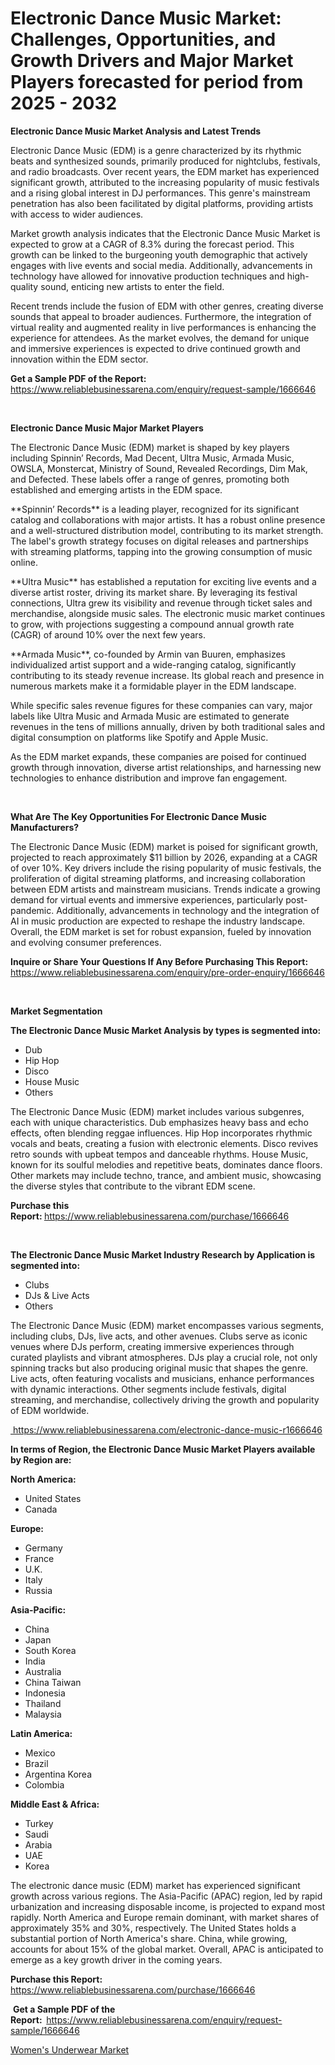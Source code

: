 <p><h1>Electronic Dance Music Market: Challenges, Opportunities, and Growth Drivers and Major Market Players forecasted for period from 2025 - 2032</h1></p><p><strong>Electronic Dance Music Market Analysis and Latest Trends</strong></p>
<p><p>Electronic Dance Music (EDM) is a genre characterized by its rhythmic beats and synthesized sounds, primarily produced for nightclubs, festivals, and radio broadcasts. Over recent years, the EDM market has experienced significant growth, attributed to the increasing popularity of music festivals and a rising global interest in DJ performances. This genre's mainstream penetration has also been facilitated by digital platforms, providing artists with access to wider audiences.</p><p>Market growth analysis indicates that the Electronic Dance Music Market is expected to grow at a CAGR of 8.3% during the forecast period. This growth can be linked to the burgeoning youth demographic that actively engages with live events and social media. Additionally, advancements in technology have allowed for innovative production techniques and high-quality sound, enticing new artists to enter the field.</p><p>Recent trends include the fusion of EDM with other genres, creating diverse sounds that appeal to broader audiences. Furthermore, the integration of virtual reality and augmented reality in live performances is enhancing the experience for attendees. As the market evolves, the demand for unique and immersive experiences is expected to drive continued growth and innovation within the EDM sector.</p></p>
<p><strong>Get a Sample PDF of the Report:&nbsp;</strong> <a href="https://www.reliablebusinessarena.com/enquiry/request-sample/1666646?utm_campaign=2947&utm_medium=2&utm_source=Github&utm_content=ia&utm_term=06032025&utm_id=electronic-dance-music">https://www.reliablebusinessarena.com/enquiry/request-sample/1666646</a></p>
<p>&nbsp;</p>
<p><strong>Electronic Dance Music Major Market Players</strong></p>
<p><p>The Electronic Dance Music (EDM) market is shaped by key players including Spinnin’ Records, Mad Decent, Ultra Music, Armada Music, OWSLA, Monstercat, Ministry of Sound, Revealed Recordings, Dim Mak, and Defected. These labels offer a range of genres, promoting both established and emerging artists in the EDM space.</p><p>**Spinnin’ Records** is a leading player, recognized for its significant catalog and collaborations with major artists. It has a robust online presence and a well-structured distribution model, contributing to its market strength. The label's growth strategy focuses on digital releases and partnerships with streaming platforms, tapping into the growing consumption of music online.</p><p>**Ultra Music** has established a reputation for exciting live events and a diverse artist roster, driving its market share. By leveraging its festival connections, Ultra grew its visibility and revenue through ticket sales and merchandise, alongside music sales. The electronic music market continues to grow, with projections suggesting a compound annual growth rate (CAGR) of around 10% over the next few years.</p><p>**Armada Music**, co-founded by Armin van Buuren, emphasizes individualized artist support and a wide-ranging catalog, significantly contributing to its steady revenue increase. Its global reach and presence in numerous markets make it a formidable player in the EDM landscape.</p><p>While specific sales revenue figures for these companies can vary, major labels like Ultra Music and Armada Music are estimated to generate revenues in the tens of millions annually, driven by both traditional sales and digital consumption on platforms like Spotify and Apple Music.</p><p>As the EDM market expands, these companies are poised for continued growth through innovation, diverse artist relationships, and harnessing new technologies to enhance distribution and improve fan engagement.</p></p>
<p>&nbsp;</p>
<p><strong>What Are The Key Opportunities For Electronic Dance Music Manufacturers?</strong></p>
<p><p>The Electronic Dance Music (EDM) market is poised for significant growth, projected to reach approximately $11 billion by 2026, expanding at a CAGR of over 10%. Key drivers include the rising popularity of music festivals, the proliferation of digital streaming platforms, and increasing collaboration between EDM artists and mainstream musicians. Trends indicate a growing demand for virtual events and immersive experiences, particularly post-pandemic. Additionally, advancements in technology and the integration of AI in music production are expected to reshape the industry landscape. Overall, the EDM market is set for robust expansion, fueled by innovation and evolving consumer preferences.</p></p>
<p><strong>Inquire or Share Your Questions If Any Before Purchasing This Report:</strong> <a href="https://www.reliablebusinessarena.com/enquiry/pre-order-enquiry/1666646?utm_campaign=2947&utm_medium=2&utm_source=Github&utm_content=ia&utm_term=06032025&utm_id=electronic-dance-music">https://www.reliablebusinessarena.com/enquiry/pre-order-enquiry/1666646</a></p>
<p>&nbsp;</p>
<p><strong>Market Segmentation</strong></p>
<p><strong>The Electronic Dance Music Market Analysis by types is segmented into:</strong></p>
<p><ul><li>Dub</li><li>Hip Hop</li><li>Disco</li><li>House Music</li><li>Others</li></ul></p>
<p><p>The Electronic Dance Music (EDM) market includes various subgenres, each with unique characteristics. Dub emphasizes heavy bass and echo effects, often blending reggae influences. Hip Hop incorporates rhythmic vocals and beats, creating a fusion with electronic elements. Disco revives retro sounds with upbeat tempos and danceable rhythms. House Music, known for its soulful melodies and repetitive beats, dominates dance floors. Other markets may include techno, trance, and ambient music, showcasing the diverse styles that contribute to the vibrant EDM scene.</p></p>
<p><strong>Purchase this Report:&nbsp;</strong><a href="https://www.reliablebusinessarena.com/purchase/1666646?utm_campaign=2947&utm_medium=2&utm_source=Github&utm_content=ia&utm_term=06032025&utm_id=electronic-dance-music">https://www.reliablebusinessarena.com/purchase/1666646</a></p>
<p>&nbsp;</p>
<p><strong>The Electronic Dance Music Market Industry Research by Application is segmented into:</strong></p>
<p><ul><li>Clubs</li><li>DJs & Live Acts</li><li>Others</li></ul></p>
<p><p>The Electronic Dance Music (EDM) market encompasses various segments, including clubs, DJs, live acts, and other avenues. Clubs serve as iconic venues where DJs perform, creating immersive experiences through curated playlists and vibrant atmospheres. DJs play a crucial role, not only spinning tracks but also producing original music that shapes the genre. Live acts, often featuring vocalists and musicians, enhance performances with dynamic interactions. Other segments include festivals, digital streaming, and merchandise, collectively driving the growth and popularity of EDM worldwide.</p></p>
<p><a href="https://www.reliablebusinessarena.com/electronic-dance-music-r1666646?utm_campaign=2947&utm_medium=2&utm_source=Github&utm_content=ia&utm_term=06032025&utm_id=electronic-dance-music">&nbsp;https://www.reliablebusinessarena.com/electronic-dance-music-r1666646</a></p>
<p><strong>In terms of Region, the Electronic Dance Music Market Players available by Region are:</strong></p>
<p>
    <p> <strong> North America: </strong>
        <ul>
            <li>United States</li>
            <li>Canada</li>
        </ul>
        </p> 
    <p> <strong> Europe: </strong>
        <ul>
            <li>Germany</li>
            <li>France</li>
            <li>U.K.</li>
            <li>Italy</li>
            <li>Russia</li>
        </ul>
        </p> 
    <p> <strong> Asia-Pacific: </strong>
        <ul>
            <li>China</li>
            <li>Japan</li>
            <li>South Korea</li>
            <li>India</li>
            <li>Australia</li>
            <li>China Taiwan</li>
            <li>Indonesia</li>
            <li>Thailand</li>
            <li>Malaysia</li>
        </ul>
        </p> 
    <p> <strong> Latin America: </strong>
        <ul>
            <li>Mexico</li>
            <li>Brazil</li>
            <li>Argentina Korea</li>
            <li>Colombia</li>
        </ul>
        </p> 
    <p> <strong> Middle East & Africa: </strong>
        <ul>
            <li>Turkey</li>
            <li>Saudi</li>
            <li>Arabia</li>
            <li>UAE</li>
            <li>Korea</li>
        </ul>
    </p>
    </p>
<p><p>The electronic dance music (EDM) market has experienced significant growth across various regions. The Asia-Pacific (APAC) region, led by rapid urbanization and increasing disposable income, is projected to expand most rapidly. North America and Europe remain dominant, with market shares of approximately 35% and 30%, respectively. The United States holds a substantial portion of North America's share. China, while growing, accounts for about 15% of the global market. Overall, APAC is anticipated to emerge as a key growth driver in the coming years.</p></p>
<p><strong>Purchase this Report: </strong><a href="https://www.reliablebusinessarena.com/purchase/1666646?utm_campaign=2947&utm_medium=2&utm_source=Github&utm_content=ia&utm_term=06032025&utm_id=electronic-dance-music">https://www.reliablebusinessarena.com/purchase/1666646</a></p>
<p>&nbsp;<strong>Get a Sample PDF of the Report:&nbsp;&nbsp;</strong><a href="https://www.reliablebusinessarena.com/enquiry/request-sample/1666646?utm_campaign=2947&utm_medium=2&utm_source=Github&utm_content=ia&utm_term=06032025&utm_id=electronic-dance-music">https://www.reliablebusinessarena.com/enquiry/request-sample/1666646</a></p>
<p><strong></strong></p>
<p><p><a href="https://github.com/djembashote/Market-Research-Report-List-1/blob/main/womens-underwear-market.md?utm_campaign=2947&utm_medium=2&utm_source=Github&utm_content=ia&utm_term=06032025&utm_id=electronic-dance-music">Women's Underwear Market</a></p></p>
